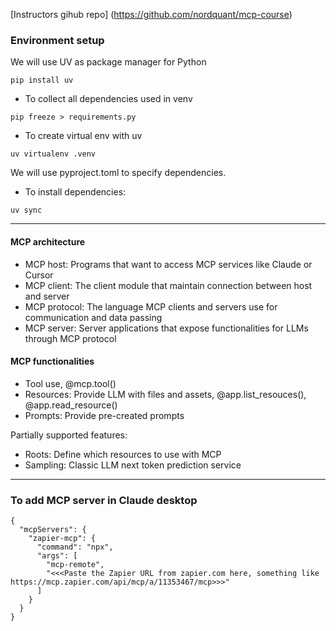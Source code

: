 [Instructors gihub repo] (https://github.com/nordquant/mcp-course)

### Environment setup
We will use UV as package manager for Python 
```
pip install uv
```

- To collect all dependencies used in venv
```
pip freeze > requirements.py
```

- To create virtual env with uv
```
uv virtualenv .venv
```

We will use pyproject.toml to specify dependencies.

- To install dependencies:
```
uv sync
```

---
#### MCP architecture
- MCP host: Programs that want to access MCP services like Claude or Cursor
- MCP client: The client module that maintain connection between host and server
- MCP protocol: The language MCP clients and servers use for communication and data passing
- MCP server: Server applications that expose functionalities for LLMs through MCP protocol

#### MCP functionalities
- Tool use, @mcp.tool()
- Resources: Provide LLM with files and assets, @app.list_resouces(), @app.read_resource()
- Prompts: Provide pre-created prompts

Partially supported features:
- Roots: Define which resources to use with MCP
- Sampling: Classic LLM next token prediction service

---
### To add MCP server in Claude desktop
```
{
  "mcpServers": {
    "zapier-mcp": {
      "command": "npx",
      "args": [
        "mcp-remote",
        "<<<Paste the Zapier URL from zapier.com here, something like https://mcp.zapier.com/api/mcp/a/11353467/mcp>>>"
      ]
    }
  }
}
```